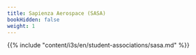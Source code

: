```yaml
---
title: Sapienza Aerospace (SASA)
bookHidden: false
weight: 1
---
```


{{% include "content/i3s/en/student-associations/sasa.md" %}}